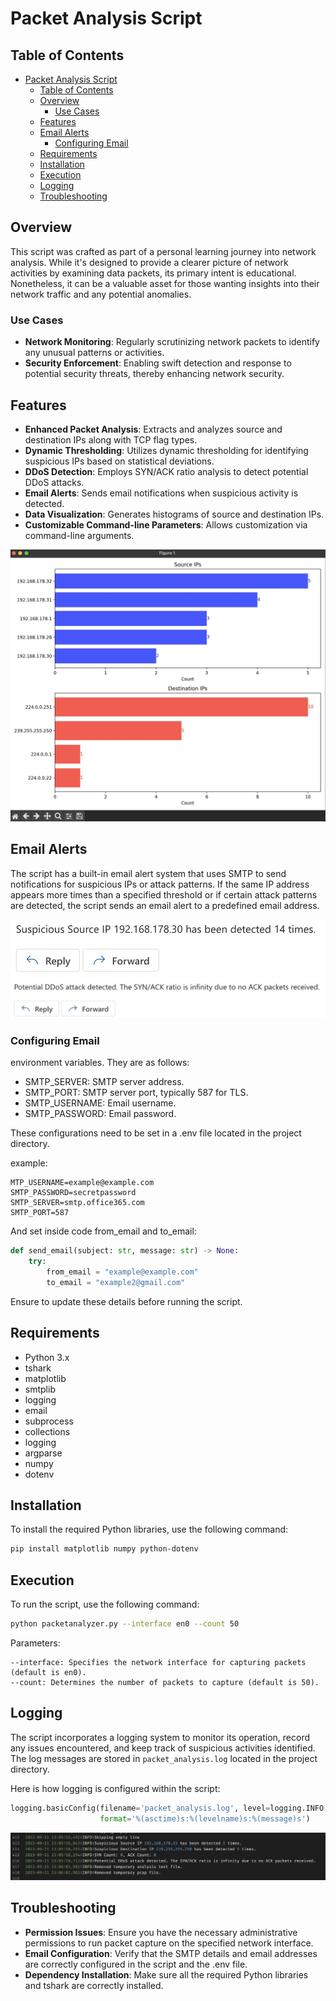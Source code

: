 # Packet Analysis Script

## Table of Contents

- [Packet Analysis Script](#packet-analysis-script)
  - [Table of Contents](#table-of-contents)
  - [Overview](#overview)
    - [Use Cases](#use-cases)
  - [Features](#features)
  - [Email Alerts](#email-alerts)
    - [Configuring Email](#configuring-email)
  - [Requirements](#requirements)
  - [Installation](#installation)
  - [Execution](#execution)
  - [Logging](#logging)
  - [Troubleshooting](#troubleshooting)

## Overview

This script was crafted as part of a personal learning journey into network analysis. While it's designed to provide a clearer picture of network activities by examining data packets, its primary intent is educational. Nonetheless, it can be a valuable asset for those wanting insights into their network traffic and any potential anomalies.

### Use Cases

- **Network Monitoring**: Regularly scrutinizing network packets to identify any unusual patterns or activities.
- **Security Enforcement**: Enabling swift detection and response to potential security threats, thereby enhancing network security.

## Features

- **Enhanced Packet Analysis**: Extracts and analyzes source and destination IPs along with TCP flag types.
- **Dynamic Thresholding**: Utilizes dynamic thresholding for identifying suspicious IPs based on statistical deviations.
- **DDoS Detection**: Employs SYN/ACK ratio analysis to detect potential DDoS attacks.
- **Email Alerts**: Sends email notifications when suspicious activity is detected.
- **Data Visualization**: Generates histograms of source and destination IPs.
- **Customizable Command-line Parameters**: Allows customization via command-line arguments.

![Visualization](./images/figure1.jpg)

## Email Alerts

The script has a built-in email alert system that uses SMTP to send notifications for suspicious IPs or attack patterns. If the same IP address appears more times than a specified threshold or if certain attack patterns are detected, the script sends an email alert to a predefined email address.

![IP-alert](./images/email1.jpg)
![DDoS-alert](./images/email2.jpg)

### Configuring Email

environment variables. They are as follows:

- SMTP_SERVER: SMTP server address.
- SMTP_PORT: SMTP server port, typically 587 for TLS.
- SMTP_USERNAME: Email username.
- SMTP_PASSWORD: Email password.

These configurations need to be set in a .env file located in the project directory.

example:

    MTP_USERNAME=example@example.com
    SMTP_PASSWORD=secretpassword
    SMTP_SERVER=smtp.office365.com
    SMTP_PORT=587

And set inside code from_email and to_email:

```python
def send_email(subject: str, message: str) -> None:
    try:
        from_email = "example@example.com"
        to_email = "example2@gmail.com"
```

Ensure to update these details before running the script.

## Requirements

- Python 3.x
- tshark
- matplotlib
- smtplib
- logging
- email
- subprocess
- collections
- logging
- argparse
- numpy
- dotenv

## Installation

To install the required Python libraries, use the following command:

```bash
pip install matplotlib numpy python-dotenv
```

## Execution

To run the script, use the following command:

```bash
python packetanalyzer.py --interface en0 --count 50
```

Parameters:

    --interface: Specifies the network interface for capturing packets (default is en0).
    --count: Determines the number of packets to capture (default is 50).

## Logging

The script incorporates a logging system to monitor its operation, record any issues encountered, and keep track of suspicious activities identified. The log messages are stored in `packet_analysis.log` located in the project directory.

Here is how logging is configured within the script:

```python
logging.basicConfig(filename='packet_analysis.log', level=logging.INFO,
                    format='%(asctime)s:%(levelname)s:%(message)s')
```

![Logging](./images/log1.jpg)

## Troubleshooting

- **Permission Issues**: Ensure you have the necessary administrative permissions to run packet capture on the specified network interface.
- **Email Configuration**: Verify that the SMTP details and email addresses are correctly configured in the script and the .env file.
- **Dependency Installation**: Make sure all the required Python libraries and tshark are correctly installed.
